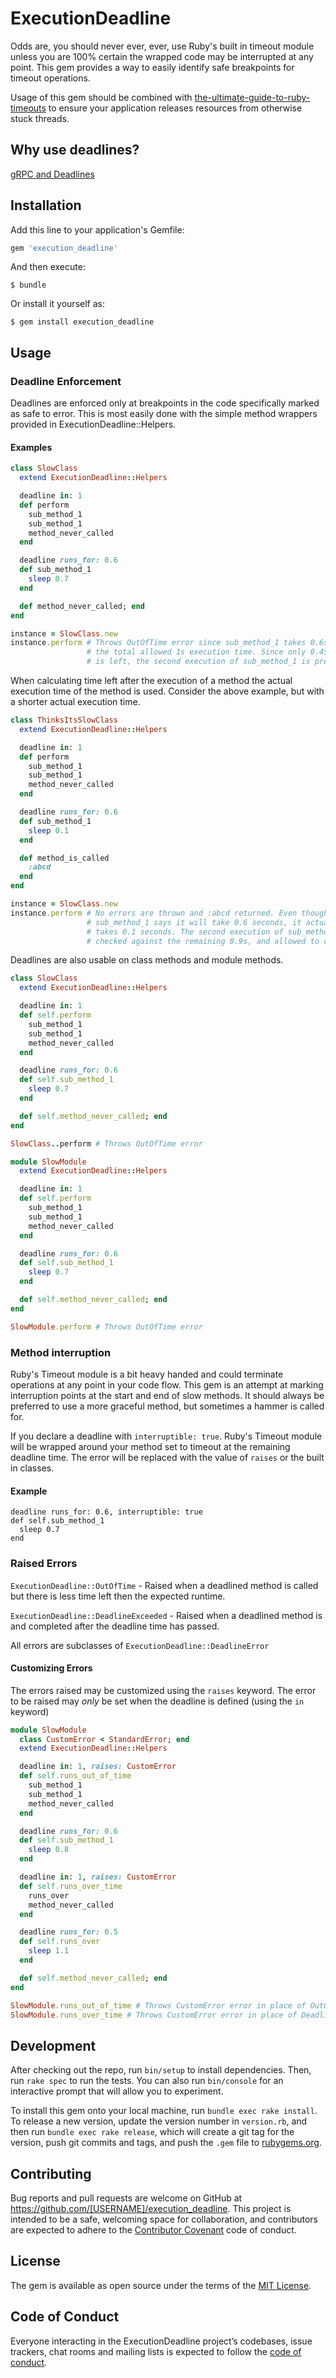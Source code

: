 # ExecutionDeadline

Odds are, you should never ever, ever, use Ruby's built in timeout module
unless you are 100% certain the wrapped code may be interrupted at any point.
This gem provides a way to easily identify safe breakpoints for timeout
operations.

Usage of this gem should be combined with [the-ultimate-guide-to-ruby-timeouts](https://github.com/ankane/the-ultimate-guide-to-ruby-timeouts)
to ensure your application releases resources from otherwise stuck threads.

## Why use deadlines?
[gRPC and Deadlines](https://grpc.io/blog/deadlines/)


## Installation

Add this line to your application's Gemfile:

```ruby
gem 'execution_deadline'
```

And then execute:

    $ bundle

Or install it yourself as:

    $ gem install execution_deadline

## Usage

### Deadline Enforcement

Deadlines are enforced only at breakpoints in the code specifically marked as
safe to error. This is most easily done with the simple method wrappers
provided in ExecutionDeadline::Helpers.

#### Examples

```ruby
class SlowClass
  extend ExecutionDeadline::Helpers

  deadline in: 1
  def perform
    sub_method_1
    sub_method_1
    method_never_called
  end

  deadline runs_for: 0.6
  def sub_method_1
    sleep 0.7
  end

  def method_never_called; end
end

instance = SlowClass.new
instance.perform # Throws OutOfTime error since sub_method_1 takes 0.6s of
                 # the total allowed 1s execution time. Since only 0.4s
                 # is left, the second execution of sub_method_1 is prevented
```

When calculating time left after the execution of a method the actual execution
time of the method is used. Consider the above example, but with a shorter
actual execution time.

```ruby
class ThinksItsSlowClass
  extend ExecutionDeadline::Helpers

  deadline in: 1
  def perform
    sub_method_1
    sub_method_1
    method_never_called
  end

  deadline runs_for: 0.6
  def sub_method_1
    sleep 0.1
  end

  def method_is_called
    :abcd
  end
end

instance = SlowClass.new
instance.perform # No errors are thrown and :abcd returned. Even though
                 # sub_method_1 says it will take 0.6 seconds, it actually
                 # takes 0.1 seconds. The second execution of sub_method_1 is
                 # checked against the remaining 0.9s, and allowed to continue
```

Deadlines are also usable on class methods and module methods.

```ruby
class SlowClass
  extend ExecutionDeadline::Helpers

  deadline in: 1
  def self.perform
    sub_method_1
    sub_method_1
    method_never_called
  end

  deadline runs_for: 0.6
  def self.sub_method_1
    sleep 0.7
  end

  def self.method_never_called; end
end

SlowClass..perform # Throws OutOfTime error

module SlowModule
  extend ExecutionDeadline::Helpers

  deadline in: 1
  def self.perform
    sub_method_1
    sub_method_1
    method_never_called
  end

  deadline runs_for: 0.6
  def self.sub_method_1
    sleep 0.7
  end

  def self.method_never_called; end
end

SlowModule.perform # Throws OutOfTime error
```

### Method interruption
Ruby's Timeout module is a bit heavy handed and could terminate operations at any point in your code flow. This gem
is an attempt at marking interruption points at the start and end of slow methods. It should always be preferred to
use a more graceful method, but sometimes a hammer is called for.

If you declare a deadline with `interruptible: true`. Ruby's Timeout module will be wrapped around your method set to
timeout at the remaining deadline time. The error will be replaced with the value of `raises` or the built in classes.

#### Example
```
deadline runs_for: 0.6, interruptible: true
def self.sub_method_1
  sleep 0.7
end
```


### Raised Errors
`ExecutionDeadline::OutOfTime` - Raised when a deadlined method is called but
  there is less time left then the expected runtime.

`ExecutionDeadline::DeadlineExceeded` - Raised when a deadlined method is
and completed after the deadline time has passed.

All errors are subclasses of `ExecutionDeadline::DeadlineError`

#### Customizing Errors

The errors raised may be customized using the `raises` keyword. The error to be
raised may _only_ be set when the deadline is defined (using the `in` keyword)

```ruby
module SlowModule
  class CustomError < StandardError; end
  extend ExecutionDeadline::Helpers

  deadline in: 1, raises: CustomError
  def self.runs_out_of_time
    sub_method_1
    sub_method_1
    method_never_called
  end

  deadline runs_for: 0.6
  def self.sub_method_1
    sleep 0.8
  end

  deadline in: 1, raises: CustomError
  def self.runs_over_time
    runs_over
    method_never_called
  end

  deadline runs_for: 0.5
  def self.runs_over
    sleep 1.1
  end

  def self.method_never_called; end
end

SlowModule.runs_out_of_time # Throws CustomError error in place of OutOfTime
SlowModule.runs_over_time # Throws CustomError error in place of DeadlineExceeded
```

## Development

After checking out the repo, run `bin/setup` to install dependencies. Then, run `rake spec` to run the tests. You can also run `bin/console` for an interactive prompt that will allow you to experiment.

To install this gem onto your local machine, run `bundle exec rake install`. To release a new version, update the version number in `version.rb`, and then run `bundle exec rake release`, which will create a git tag for the version, push git commits and tags, and push the `.gem` file to [rubygems.org](https://rubygems.org).

## Contributing

Bug reports and pull requests are welcome on GitHub at https://github.com/[USERNAME]/execution_deadline. This project is intended to be a safe, welcoming space for collaboration, and contributors are expected to adhere to the [Contributor Covenant](http://contributor-covenant.org) code of conduct.

## License

The gem is available as open source under the terms of the [MIT License](https://opensource.org/licenses/MIT).

## Code of Conduct

Everyone interacting in the ExecutionDeadline project’s codebases, issue trackers, chat rooms and mailing lists is expected to follow the [code of conduct](https://github.com/[USERNAME]/execution_deadline/blob/master/CODE_OF_CONDUCT.md).
